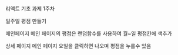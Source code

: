 리액트 기초 과제 1주차


일주일 평점 만들기

메인페이지
메인 페이지의 평점은 랜덤함수를 사용하여 월~일 평점칸에 색추가



상세 페이지
메인 페이지 요일을 클릭하면 나오며 평점을 누를수 있음
